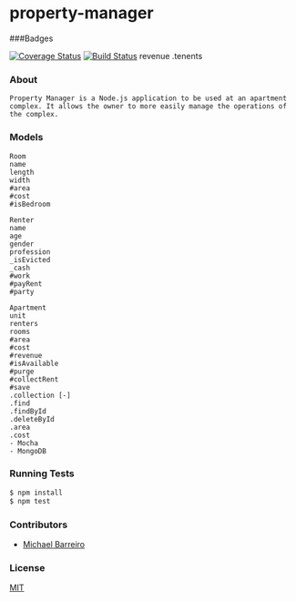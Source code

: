 property-manager
================

###Badges 

[![Coverage Status](https://img.shields.io/coveralls/MikeBBarreiro/property-manager.svg)](https://coveralls.io/r/MikeBBarreiro/property-manager?branch=master)
[![Build Status](https://travis-ci.org/MikeBBarreiro/property-manager.svg?branch=master)](https://travis-ci.org/MikeBBarreiro/property-manager)
revenue
.tenents

### About
```
Property Manager is a Node.js application to be used at an apartment complex. It allows the owner to more easily manage the operations of the complex.
```
### Models
```
Room
name
length
width
#area
#cost
#isBedroom
```

```
Renter
name
age
gender
profession
_isEvicted
_cash
#work
#payRent
#party
```

```
Apartment
unit
renters
rooms
#area
#cost
#revenue
#isAvailable
#purge
#collectRent
#save
.collection [-]
.find
.findById
.deleteById
.area
.cost
- Mocha
- MongoDB
```
### Running Tests
```bash
$ npm install
$ npm test
```

### Contributors
- [Michael Barreiro](https://github.com/MikeBBarreiro)

### License
[MIT](LICENSE)
